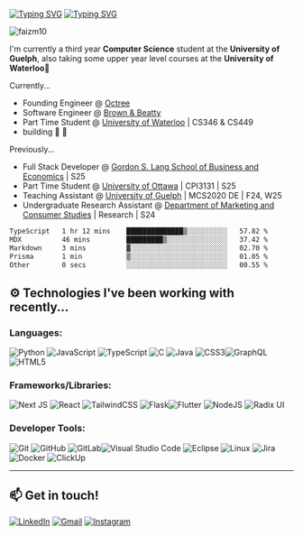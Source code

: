 [![Typing SVG](https://readme-typing-svg.demolab.com?font=Poppins&weight=600&size=25&pause=1000&color=F7F7F7&vCenter=true&width=430&height=40&lines=Hi+there!+I'm+Faiz+%F0%9F%91%8B)](https://git.io/typing-svg#gh-dark-mode-only)
[![Typing SVG](https://readme-typing-svg.demolab.com?font=Poppins&weight=600&size=25&pause=1000&color=000000&vCenter=true&width=430&height=40&lines=Hi+there!+I'm+Faiz+%F0%9F%91%8B)](https://git.io/typing-svg#gh-light-mode-only)

<p align="left"> <img src="https://komarev.com/ghpvc/?username=faizm10&label=Profile%20views&color=0e75b6&style=flat" alt="faizm10" /> </p>

I'm currently a third year **Computer Science** student at the **University of Guelph**, also taking some upper year level courses at the **University of Waterloo**🌱

Currently...
- Founding Engineer @ [Octree](https://useoctree.com/)
- Software Engineer @ [Brown & Beatty](https://www.brownandbeatty.com/)
- Part Time Student @ [University of Waterloo](http://uwaterloo.ca/) | CS346 & CS449
- building 🚧 🚀 

Previously...
- Full Stack Developer @ [Gordon S. Lang School of Business and Economics](https://www.uoguelph.ca/lang/programs/?utm_source=google&utm_medium=cpc&utm_campaign=21850775703&utm_content=171246619642&utm_term=guelph%20university%20business%20programs&gad_source=1&gclid=Cj0KCQjwtJ6_BhDWARIsAGanmKf5bNjUCQ7cVK4KfM8vCzA_1rl3V1OumHHoBodKu5ZyA6pC9D_zKpQaAtycEALw_wcB) | S25
- Part Time Student @ [University of Ottawa](https://www.uottawa.ca/) | CPI3131 | S25
- Teaching Assistant @ [University of Guelph]() | MCS2020 DE | F24, W25
- Undergraduate Research Assistant @ [Department of Marketing and Consumer Studies](https://mcs-2020.vercel.app/) | Research | S24

<!--START_SECTION:waka-->

```txt
TypeScript   1 hr 12 mins    ██████████████▒░░░░░░░░░░   57.82 %
MDX          46 mins         █████████▒░░░░░░░░░░░░░░░   37.42 %
Markdown     3 mins          ▓░░░░░░░░░░░░░░░░░░░░░░░░   02.70 %
Prisma       1 min           ▒░░░░░░░░░░░░░░░░░░░░░░░░   01.05 %
Other        0 secs          ░░░░░░░░░░░░░░░░░░░░░░░░░   00.55 %
```

<!--END_SECTION:waka-->


## ⚙️ Technologies I've been working with recently...

### Languages:
![Python](https://img.shields.io/badge/python-3670A0?style=for-the-badge&logo=python&logoColor=ffdd54) ![JavaScript](https://img.shields.io/badge/javascript-%23323330.svg?style=for-the-badge&logo=javascript&logoColor=%23F7DF1E) ![TypeScript](https://img.shields.io/badge/typescript-%23007ACC.svg?style=for-the-badge&logo=typescript&logoColor=white) ![C](https://img.shields.io/badge/c-%2300599C.svg?style=for-the-badge&logo=c&logoColor=white) ![Java](https://img.shields.io/badge/java-%23ED8B00.svg?style=for-the-badge&logo=openjdk&logoColor=white) ![CSS3](https://img.shields.io/badge/css3-%231572B6.svg?style=for-the-badge&logo=css3&logoColor=white)![GraphQL](https://img.shields.io/badge/-GraphQL-E10098?style=for-the-badge&logo=graphql&logoColor=white) ![HTML5](https://img.shields.io/badge/html5-%23E34F26.svg?style=for-the-badge&logo=html5&logoColor=white) 

### Frameworks/Libraries: 
![Next JS](https://img.shields.io/badge/Next-black?style=for-the-badge&logo=next.js&logoColor=white)
![React](https://img.shields.io/badge/react-%2320232a.svg?style=for-the-badge&logo=react&logoColor=%2361DAFB)
 ![TailwindCSS](https://img.shields.io/badge/tailwindcss-%2338B2AC.svg?style=for-the-badge&logo=tailwind-css&logoColor=white) ![Flask](https://img.shields.io/badge/flask-%23000.svg?style=for-the-badge&logo=flask&logoColor=white)![Flutter](https://img.shields.io/badge/Flutter-%2302569B.svg?style=for-the-badge&logo=Flutter&logoColor=white) ![NodeJS](https://img.shields.io/badge/node.js-6DA55F?style=for-the-badge&logo=node.js&logoColor=white) ![Radix UI](https://img.shields.io/badge/radix%20ui-161618.svg?style=for-the-badge&logo=radix-ui&logoColor=white)


### Developer Tools:
![Git](https://img.shields.io/badge/git-%23F05033.svg?style=for-the-badge&logo=git&logoColor=white) ![GitHub](https://img.shields.io/badge/github-%23121011.svg?style=for-the-badge&logo=github&logoColor=white) ![GitLab](https://img.shields.io/badge/gitlab-%23181717.svg?style=for-the-badge&logo=gitlab&logoColor=white)![Visual Studio Code](https://img.shields.io/badge/Visual%20Studio%20Code-0078d7.svg?style=for-the-badge&logo=visual-studio-code&logoColor=white) ![Eclipse](https://img.shields.io/badge/Eclipse-FE7A16.svg?style=for-the-badge&logo=Eclipse&logoColor=white) ![Linux](https://img.shields.io/badge/Linux-FCC624?style=for-the-badge&logo=linux&logoColor=black) ![Jira](https://img.shields.io/badge/jira-%230A0FFF.svg?style=for-the-badge&logo=jira&logoColor=white) ![Docker](https://img.shields.io/badge/docker-%230db7ed.svg?style=for-the-badge&logo=docker&logoColor=white) ![ClickUp](https://img.shields.io/badge/clickup-%23FF61F6.svg?style=for-the-badge&logo=clickup&logoColor=white)



---

## 📫 Get in touch!

[![LinkedIn](https://img.shields.io/badge/LinkedIn-0077B5?style=for-the-badge&logo=linkedin&logoColor=white)](https://www.linkedin.com/in/faiz-mustansar-a9a435213/) [![Gmail](https://img.shields.io/badge/Gmail-D14836?style=for-the-badge&logo=gmail&logoColor=white)](mailto:faizmustansar10@gmail.com) [![Instagram](https://img.shields.io/badge/Instagram-%23E4405F.svg?style=for-the-badge&logo=Instagram&logoColor=white)](https://www.instagram.com/faizm.30/)


